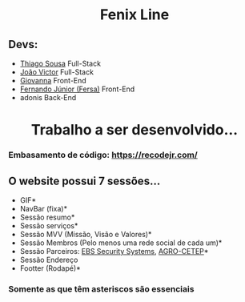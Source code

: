 <h1 align=center>Fenix Line</h1>

## Devs:

- [Thiago Sousa](https://github.com/ThiagoSousa81) Full-Stack
- [João Victor](https://github.com/joaovictorsantanacavalcante/) Full-Stack
- [Giovanna](https://github.com/gio3git) Front-End
- [Fernando Júnior (Fersa)](https://github.com/aglomera) Front-End
- adonis Back-End

<h1 align=center>Trabalho a ser desenvolvido...</h1>

<h3>Embasamento de código: <a href="https://recodejr.com/">https://recodejr.com/</a></h3>

<h2>O website possui 7 sessões...</h2>

- GIF*
- NavBar (fixa)*
- Sessão resumo*
- Sessão serviços*
- Sessão MVV (Missão, Visão e Valores)*
- Sessão Membros (Pelo menos uma rede social de cada um)*
- Sessão Parceiros: [EBS Security Systems](https://ebs-systems.epizy.com/), [AGRO-CETEP](https://agrocetep.wordpress.com/)*
- Sessão Endereço
- Footter (Rodapé)*

### Somente as que têm asteriscos são essenciais
